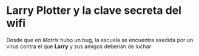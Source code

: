 # Larry Plotter y la clave secreta del wifi

Desde que en *Matrix* hubo un bug, la escuela se encuentra asedida por un virus contra 
el que **Larry** y sus amigos deberian de luchar

